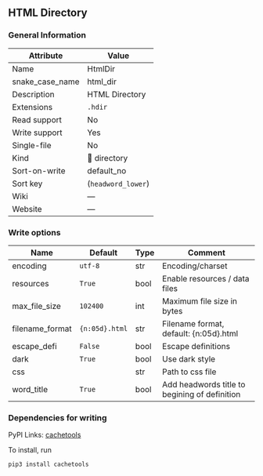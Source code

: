 ## HTML Directory

### General Information

| Attribute       | Value              |
| --------------- | ------------------ |
| Name            | HtmlDir            |
| snake_case_name | html_dir           |
| Description     | HTML Directory     |
| Extensions      | `.hdir`            |
| Read support    | No                 |
| Write support   | Yes                |
| Single-file     | No                 |
| Kind            | 📁 directory        |
| Sort-on-write   | default_no         |
| Sort key        | (`headword_lower`) |
| Wiki            | ―                  |
| Website         | ―                  |

### Write options

| Name            | Default        | Type | Comment                                       |
| --------------- | -------------- | ---- | --------------------------------------------- |
| encoding        | `utf-8`        | str  | Encoding/charset                              |
| resources       | `True`         | bool | Enable resources / data files                 |
| max_file_size   | `102400`       | int  | Maximum file size in bytes                    |
| filename_format | `{n:05d}.html` | str  | Filename format, default: {n:05d}.html        |
| escape_defi     | `False`        | bool | Escape definitions                            |
| dark            | `True`         | bool | Use dark style                                |
| css             |                | str  | Path to css file                              |
| word_title      | `True`         | bool | Add headwords title to begining of definition |


### Dependencies for writing

PyPI Links: [cachetools](https://pypi.org/project/cachetools)

To install, run
```sh
pip3 install cachetools
```


